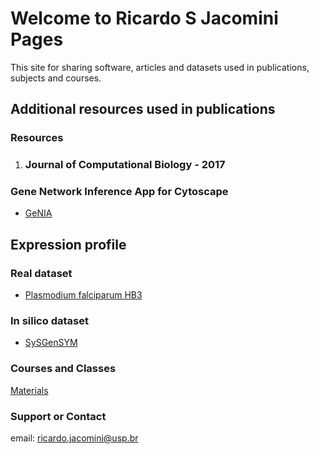 # Welcome to **Ricardo S Jacomini** Pages

This site for sharing software, articles and datasets used in publications, subjects and courses.



## Additional resources used in publications

### Resources

1. ### Journal of Computational Biology  - 2017

  ### Gene Network Inference App for Cytoscape
  - [GeNIA](https://www.dropbox.com/sh/h8bvfsuaneh9w9q/AAByFKO5nwZ1inwwmWJfqbWVa?dl=0/genia-1.0.53.jar)

  ## Expression profile
  ### Real dataset
  - [Plasmodium falciparum HB3](https://www.dropbox.com/sh/h8bvfsuaneh9w9q/AAByFKO5nwZ1inwwmWJfqbWVa?dl=0/plasmodium.xls)

  ### In silico dataset
  - [SySGenSYM](https://www.dropbox.com/sh/h8bvfsuaneh9w9q/AAByFKO5nwZ1inwwmWJfqbWVa?dl=0/dream.txt)




### Courses and Classes

[Materials]()

 


### Support or Contact

email: ricardo.jacomini@usp.br

